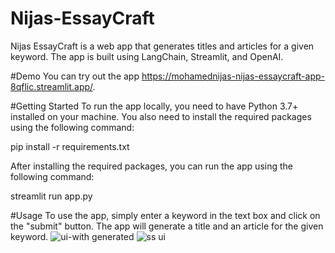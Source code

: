 # Nijas-EssayCraft
Nijas EssayCraft is a web app that generates titles and articles for a given keyword. The app is built using LangChain, Streamlit, and OpenAI.

#Demo
You can try out the app https://mohamednijas-nijas-essaycraft-app-8qflic.streamlit.app/.

#Getting Started
To run the app locally, you need to have Python 3.7+ installed on your machine. You also need to install the required packages using the following command:

pip install -r requirements.txt

After installing the required packages, you can run the app using the following command:

streamlit run app.py

#Usage
To use the app, simply enter a keyword in the text box and click on the "submit" button. The app will generate a title and an article for the given keyword.
![ui-with generated](https://user-images.githubusercontent.com/93792336/235369534-9286fbd6-975f-4966-ab29-2f70be58a265.PNG)
![ss ui](https://user-images.githubusercontent.com/93792336/235369552-57e71b7b-f82d-4f6d-b5be-d90f13a642db.PNG)
